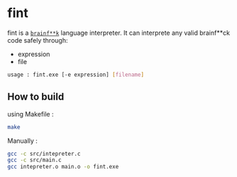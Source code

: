 # fint

fint is a [`brainf**k`](https://en.wikipedia.org/wiki/Brainfuck#:~:text=The%20language's%20name%20is%20a,the%20boundaries%20of%20computer%20programming.) language interpreter.
It can interprete any valid brainf**ck code safely through:

- expression
- file

```sh
usage : fint.exe [-e expression] [filename]
```

## How to build

using Makefile :

```sh
make
```

Manually :

```sh
gcc -c src/intepreter.c
gcc -c src/main.c
gcc intepreter.o main.o -o fint.exe
```
